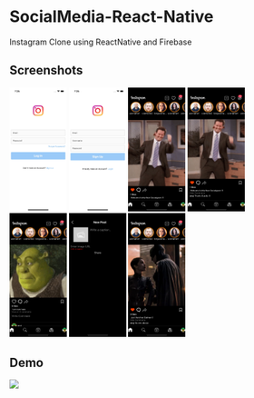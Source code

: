 # SocialMedia-React-Native
Instagram Clone using ReactNative and Firebase
## Screenshots
<img src="https://github.com/ramanic/SocialMedia-React-Native/raw/main/screenshots/s.jpeg" width ="20%"/>
<img src="https://github.com/ramanic/SocialMedia-React-Native/raw/main/screenshots/s0.jpeg" width ="20%"/>
<img src="https://github.com/ramanic/SocialMedia-React-Native/raw/main/screenshots/s1.jpeg" width ="20%"/>
<img src="https://github.com/ramanic/SocialMedia-React-Native/raw/main/screenshots/s2.jpeg" width ="20%"/>
<img src="https://github.com/ramanic/SocialMedia-React-Native/raw/main/screenshots/s3.jpeg" width ="20%"/>
<img src="https://github.com/ramanic/SocialMedia-React-Native/raw/main/screenshots/s4.jpeg" width ="20%"/>
<img src="https://github.com/ramanic/SocialMedia-React-Native/raw/main/screenshots/s5.jpeg" width ="20%"/>




## Demo

<img src="https://github.com/ramanic/SocialMedia-React-Native/raw/main/screenshots/demo.gif" width ="30%"/>
